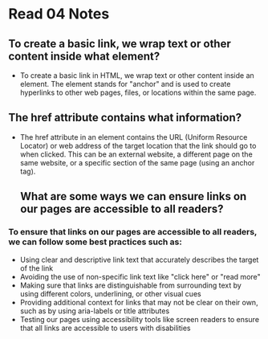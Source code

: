 # Read 04 Notes

## To create a basic link, we wrap text or other content inside what element?
* To create a basic link in HTML, we wrap text or other content inside an <a> element. The <a> element stands for "anchor" and is used to create hyperlinks to other web pages, files, or locations within the same page. 
  
 ## The href attribute contains what information?
* The href attribute in an <a> element contains the URL (Uniform Resource Locator) or web address of the target location that the link should go to when clicked. This can be an external website, a different page on the same website, or a specific section of the same page (using an anchor tag).
  
  ## What are some ways we can ensure links on our pages are accessible to all readers?
### To ensure that links on our pages are accessible to all readers, we can follow some best practices such as:

* Using clear and descriptive link text that accurately describes the target of the link
* Avoiding the use of non-specific link text like "click here" or "read more"
* Making sure that links are distinguishable from surrounding text by using different colors, underlining, or other visual cues
* Providing additional context for links that may not be clear on their own, such as by using aria-labels or title attributes
* Testing our pages using accessibility tools like screen readers to ensure that all links are accessible to users with disabilities
